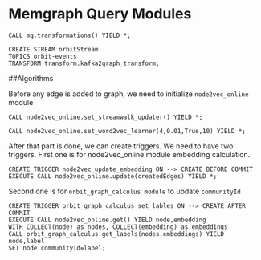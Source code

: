 # Memgraph Query Modules

```Cypher
CALL mg.transformations() YIELD *;
```

```Cypher
CREATE STREAM orbitStream
TOPICS orbit-events
TRANSFORM transform.kafka2graph_transform;
```

##Algorithms

Before any edge is added to graph, we need to initialize `node2vec_online` module

```Cypher
CALL node2vec_online.set_streamwalk_updater() YIELD *;
```

```Cypher
CALL node2vec_online.set_word2vec_learner(4,0.01,True,10) YIELD *;
```

After that part is done, we can create triggers. We need to have two triggers.
First one is for node2vec_online module embedding calculation.

```Cypher
CREATE TRIGGER node2vec_update_embedding ON --> CREATE BEFORE COMMIT
EXECUTE CALL node2vec_online.update(createdEdges) YIELD *;
```

Second one is for `orbit_graph_calculus module` to update `communityId`

```Cypher
CREATE TRIGGER orbit_graph_calculus_set_lables ON --> CREATE AFTER COMMIT
EXECUTE CALL node2vec_online.get() YIELD node,embedding 
WITH COLLECT(node) as nodes, COLLECT(embedding) as embeddings 
CALL orbit_graph_calculus.get_labels(nodes,embeddings) YIELD node,label
SET node.communityId=label;
```
